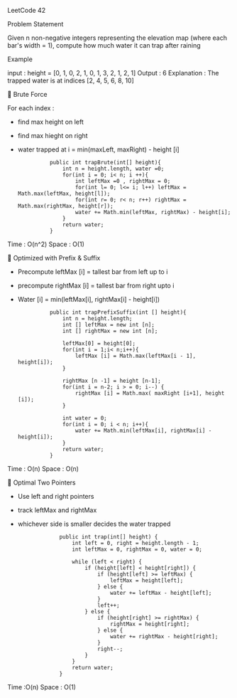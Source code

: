 LeetCode 42

Problem Statement 

Given n non-negative integers representing the elevation map (where each bar's width = 1), compute how much water it can trap after raining

Example 
 
input : height = [0, 1, 0, 2, 1, 0, 1, 3, 2, 1, 2, 1]
Output : 6
Explanation : The trapped water is at indices [2, 4, 5, 6, 8, 10]

🔹 Brute Force

For each index :
- find max height on left 
- find max hieght on right
- water trapped at i = min(maxLeft, maxRight) - height [i]

                public int trapBrute(int[] height){
                    int n = height.length, water =0;
                    for(int i = 0; i< n; i ++){
                        int leftMax =0 , rightMax = 0;
                        for(int l= 0; l<= i; l++) leftMax = Math.max(leftMax, height[l]);
                        for(int r= 0; r< n; r++) rightMax = Math.max(rightMax, height[r]);
                        water += Math.min(leftMax, rightMax) - height[i];
                    }
                    return water;
                }

Time : O(n^2)
Space : O(1)

🔹 Optimized with Prefix & Suffix

- Precompute leftMax [i] = tallest bar from left up to i
- precompute rightMax [i] = tallest bar from right upto i
- Water [i] = min(leftMax[i], rightMax[i] - height[i])

                public int trapPrefixSuffix(int [] height){
                    int n = height.length;
                    int [] leftMax = new int [n];
                    int [] rightMax = new int [n];

                    leftMax[0] = height[0];
                    for(int i = 1;i< n;i++){
                        leftMax [i] = Math.max(leftMax[i - 1], height[i]);
                    } 

                    rightMax [n -1] = height [n-1];
                    for(int i = n-2; i > = 0; i--) {
                        rightMax [i] = Math.max( maxRight [i+1], height [i]);
                    }

                    int water = 0;
                    for(int i = 0; i < n; i++){
                        water += Math.min(leftMax[i], rightMax[i] - height[i]);
                    }
                    return water;
                }

 Time : O(n)
 Space : O(n)

 🔹 Optimal Two Pointers

 - Use left and right pointers
 - track leftMax and rightMax
 - whichever side is smaller decides the water trapped

                    public int trap(int[] height) {
                        int left = 0, right = height.length - 1;
                        int leftMax = 0, rightMax = 0, water = 0;
                        
                        while (left < right) {
                            if (height[left] < height[right]) {
                                if (height[left] >= leftMax) {
                                    leftMax = height[left];
                                } else {
                                    water += leftMax - height[left];
                                }
                                left++;
                            } else {
                                if (height[right] >= rightMax) {
                                    rightMax = height[right];
                                } else {
                                    water += rightMax - height[right];
                                }
                                right--;
                            }
                        }
                        return water;
                    }
Time :O(n)
Space : O(1)

